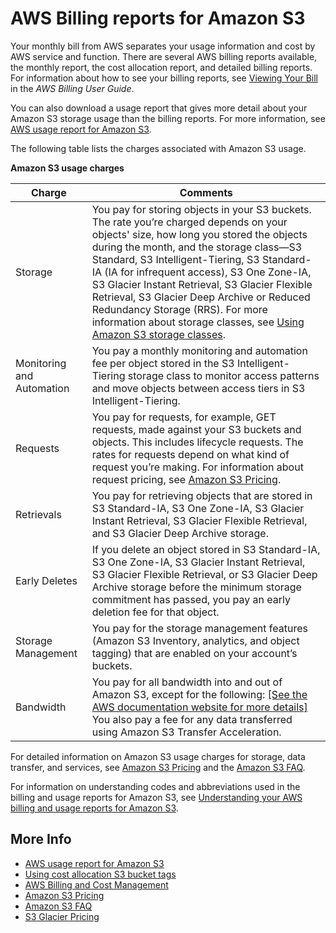# AWS Billing reports for Amazon S3<a name="aws-billing-reports"></a>

Your monthly bill from AWS separates your usage information and cost by AWS service and function\. There are several AWS billing reports available, the monthly report, the cost allocation report, and detailed billing reports\. For information about how to see your billing reports, see [Viewing Your Bill](https://docs.aws.amazon.com/awsaccountbilling/latest/aboutv2/getting-viewing-bill.html) in the *AWS Billing User Guide*\.

You can also download a usage report that gives more detail about your Amazon S3 storage usage than the billing reports\. For more information, see [AWS usage report for Amazon S3](aws-usage-report.md)\.

The following table lists the charges associated with Amazon S3 usage\. 


**Amazon S3 usage charges**  

| Charge | Comments | 
| --- | --- | 
|  Storage  |  You pay for storing objects in your S3 buckets\. The rate you’re charged depends on your objects' size, how long you stored the objects during the month, and the storage class—S3 Standard, S3 Intelligent\-Tiering, S3 Standard\-IA \(IA for infrequent access\), S3 One Zone\-IA, S3 Glacier Instant Retrieval, S3 Glacier Flexible Retrieval, S3 Glacier Deep Archive or Reduced Redundancy Storage \(RRS\)\. For more information about storage classes, see [Using Amazon S3 storage classes](storage-class-intro.md)\.  | 
| Monitoring and Automation | You pay a monthly monitoring and automation fee per object stored in the S3 Intelligent\-Tiering storage class to monitor access patterns and move objects between access tiers in S3 Intelligent\-Tiering\. | 
|  Requests  |  You pay for requests, for example, GET requests, made against your S3 buckets and objects\. This includes lifecycle requests\. The rates for requests depend on what kind of request you’re making\. For information about request pricing, see [Amazon S3 Pricing](https://aws.amazon.com/s3/pricing/)\.  | 
|  Retrievals  |  You pay for retrieving objects that are stored in S3 Standard\-IA, S3 One Zone\-IA, S3 Glacier Instant Retrieval, S3 Glacier Flexible Retrieval, and S3 Glacier Deep Archive storage\.  | 
|  Early Deletes  |  If you delete an object stored in S3 Standard\-IA, S3 One Zone\-IA, S3 Glacier Instant Retrieval, S3 Glacier Flexible Retrieval, or S3 Glacier Deep Archive storage before the minimum storage commitment has passed, you pay an early deletion fee for that object\.  | 
|  Storage Management  |  You pay for the storage management features \(Amazon S3 Inventory, analytics, and object tagging\) that are enabled on your account’s buckets\.  | 
|  Bandwidth  |  You pay for all bandwidth into and out of Amazon S3, except for the following: [\[See the AWS documentation website for more details\]](http://docs.aws.amazon.com/AmazonS3/latest/userguide/aws-billing-reports.html) You also pay a fee for any data transferred using Amazon S3 Transfer Acceleration\.   | 

For detailed information on Amazon S3 usage charges for storage, data transfer, and services, see [Amazon S3 Pricing](https://aws.amazon.com/s3/pricing/) and the [Amazon S3 FAQ](https://aws.amazon.com/s3/faqs/#billing)\.

For information on understanding codes and abbreviations used in the billing and usage reports for Amazon S3, see [Understanding your AWS billing and usage reports for Amazon S3](aws-usage-report-understand.md)\.

## More Info<a name="aws-billing-reports-more-info"></a>
+ [AWS usage report for Amazon S3](aws-usage-report.md)
+ [Using cost allocation S3 bucket tags](CostAllocTagging.md)
+ [AWS Billing and Cost Management](https://docs.aws.amazon.com/awsaccountbilling/latest/aboutv2/billing-what-is.html)
+ [Amazon S3 Pricing](https://aws.amazon.com/s3/pricing/)
+ [Amazon S3 FAQ](https://aws.amazon.com/s3/faqs/#billing)
+ [S3 Glacier Pricing](https://aws.amazon.com/glacier/pricing/)